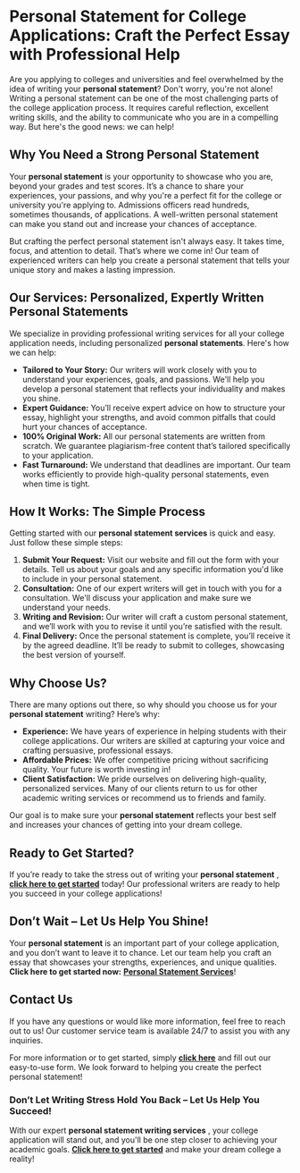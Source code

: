 # Personal Statement for College Applications: Craft the Perfect Essay with Professional Help

Are you applying to colleges and universities and feel overwhelmed by the idea of writing your **personal statement**? Don't worry, you're not alone! Writing a personal statement can be one of the most challenging parts of the college application process. It requires careful reflection, excellent writing skills, and the ability to communicate who you are in a compelling way. But here's the good news: we can help!

## Why You Need a Strong Personal Statement

Your **personal statement** is your opportunity to showcase who you are, beyond your grades and test scores. It’s a chance to share your experiences, your passions, and why you're a perfect fit for the college or university you're applying to. Admissions officers read hundreds, sometimes thousands, of applications. A well-written personal statement can make you stand out and increase your chances of acceptance.

But crafting the perfect personal statement isn't always easy. It takes time, focus, and attention to detail. That’s where we come in! Our team of experienced writers can help you create a personal statement that tells your unique story and makes a lasting impression.

## Our Services: Personalized, Expertly Written Personal Statements

We specialize in providing professional writing services for all your college application needs, including personalized **personal statements**. Here's how we can help:

- **Tailored to Your Story:** Our writers will work closely with you to understand your experiences, goals, and passions. We'll help you develop a personal statement that reflects your individuality and makes you shine.
- **Expert Guidance:** You’ll receive expert advice on how to structure your essay, highlight your strengths, and avoid common pitfalls that could hurt your chances of acceptance.
- **100% Original Work:** All our personal statements are written from scratch. We guarantee plagiarism-free content that’s tailored specifically to your application.
- **Fast Turnaround:** We understand that deadlines are important. Our team works efficiently to provide high-quality personal statements, even when time is tight.

## How It Works: The Simple Process

Getting started with our **personal statement services** is quick and easy. Just follow these simple steps:

1. **Submit Your Request:** Visit our website and fill out the form with your details. Tell us about your goals and any specific information you'd like to include in your personal statement.
2. **Consultation:** One of our expert writers will get in touch with you for a consultation. We'll discuss your application and make sure we understand your needs.
3. **Writing and Revision:** Our writer will craft a custom personal statement, and we’ll work with you to revise it until you’re satisfied with the result.
4. **Final Delivery:** Once the personal statement is complete, you’ll receive it by the agreed deadline. It’ll be ready to submit to colleges, showcasing the best version of yourself.

## Why Choose Us?

There are many options out there, so why should you choose us for your **personal statement** writing? Here’s why:

- **Experience:** We have years of experience in helping students with their college applications. Our writers are skilled at capturing your voice and crafting persuasive, professional essays.
- **Affordable Prices:** We offer competitive pricing without sacrificing quality. Your future is worth investing in!
- **Client Satisfaction:** We pride ourselves on delivering high-quality, personalized services. Many of our clients return to us for other academic writing services or recommend us to friends and family.

Our goal is to make sure your **personal statement** reflects your best self and increases your chances of getting into your dream college.

## Ready to Get Started?

If you’re ready to take the stress out of writing your **personal statement** , [**click here to get started**](https://tinyurl.com/topessay?keyword=personal+statement+college+applications) today! Our professional writers are ready to help you succeed in your college applications!

## Don’t Wait – Let Us Help You Shine!

Your **personal statement** is an important part of your college application, and you don’t want to leave it to chance. Let our team help you craft an essay that showcases your strengths, experiences, and unique qualities. **Click here to get started now:** [**Personal Statement Services**](https://tinyurl.com/topessay?keyword=personal+statement+college+applications)!

## Contact Us

If you have any questions or would like more information, feel free to reach out to us! Our customer service team is available 24/7 to assist you with any inquiries.

For more information or to get started, simply [**click here**](https://tinyurl.com/topessay?keyword=personal+statement+college+applications) and fill out our easy-to-use form. We look forward to helping you create the perfect personal statement!

### Don’t Let Writing Stress Hold You Back – Let Us Help You Succeed!

With our expert **personal statement writing services** , your college application will stand out, and you'll be one step closer to achieving your academic goals. [**Click here to get started**](https://tinyurl.com/topessay?keyword=personal+statement+college+applications) and make your dream college a reality!
